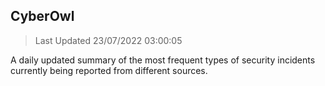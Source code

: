 ## CyberOwl 
> Last Updated 23/07/2022 03:00:05 


A daily updated summary of the most frequent types of security incidents currently being reported from different sources.

